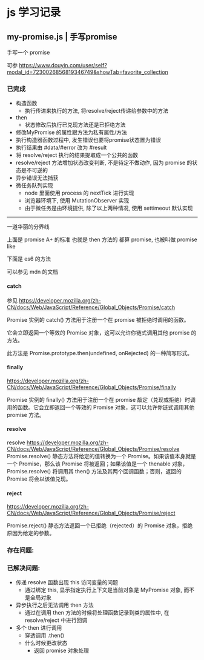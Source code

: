 # js 学习记录

## my-promise.js | 手写promise
手写一个 promise

可参 https://www.douyin.com/user/self?modal_id=7230026856819346749&showTab=favorite_collection


### 已完成
- 构造函数
    - 执行传进来执行的方法, 将resolve/reject传递给参数中的方法
- then
    - 状态修改后执行已兑现方法还是已拒绝方法
- 修改MyPromise 的属性跟方法为私有属性/方法
- 执行构造器函数过程中, 发生错误也要将promise状态置为错误
- 执行结果由 #data/#error 改为 #result
- 将 resolve/reject 执行的结果提取成一个公共的函数
- resolve/reject 方法增加状态改变判断, 不是待定不做动作, 因为 promise 的状态是不可逆的
- 异步错误无法捕获
- 微任务队列实现
  - node 里面使用 process 的 nextTick 进行实现
  - 浏览器环境下, 使用 MutationObserver 实现
  - 由于微任务是由环境提供, 除了以上两种情况, 使用 settimeout 默认实现

--- 
一道华丽的分界线

上面是 promise A+ 的标准
也就是 then 方法的 都算 promise, 也被叫做  promise like

下面是 es6 的方法

可以参见 mdn 的文档

#### catch
  参见 https://developer.mozilla.org/zh-CN/docs/Web/JavaScript/Reference/Global_Objects/Promise/catch

Promise 实例的 catch() 方法用于注册一个在 promise 被拒绝时调用的函数。

它会立即返回一个等效的 Promise 对象，这可以允许你链式调用其他 promise 的方法。

此方法是 Promise.prototype.then(undefined, onRejected) 的一种简写形式。

#### finally
https://developer.mozilla.org/zh-CN/docs/Web/JavaScript/Reference/Global_Objects/Promise/finally

Promise 实例的 finally() 方法用于注册一个在 promise 敲定（兑现或拒绝）时调用的函数。它会立即返回一个等效的 Promise 对象，这可以允许你链式调用其他 promise 方法。

#### resolve

resolve https://developer.mozilla.org/zh-CN/docs/Web/JavaScript/Reference/Global_Objects/Promise/resolve
Promise.resolve() 静态方法将给定的值转换为一个 Promise。如果该值本身就是一个 Promise，那么该 Promise 将被返回；如果该值是一个 thenable 对象，Promise.resolve() 将调用其 then() 方法及其两个回调函数；否则，返回的 Promise 将会以该值兑现。


#### reject

https://developer.mozilla.org/zh-CN/docs/Web/JavaScript/Reference/Global_Objects/Promise/reject

Promise.reject() 静态方法返回一个已拒绝（rejected）的 Promise 对象，拒绝原因为给定的参数。

### 存在问题:


### 已解决问题:
- 传递 resolve 函数出现 this 访问变量的问题
    - 通过绑定 this, 显示指定执行上下文是当前对象是 MyPromise 对象, 而不是全局对象
- 异步执行之后无法调用 then 方法
    - 通过在调用 then 方法的时候将处理函数记录到类的属性中, 在 resolve/reject 中进行回调
- 多个 then 进行调用
  - 穿透调用 .then()
  - 什么时候更改状态
    - 返回 promise 对象处理 